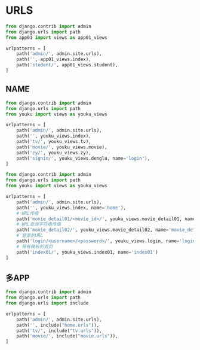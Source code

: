 <!-- urls.md --- 
;; 
;; Description: 
;; Author: Hongyi Wu(吴鸿毅)
;; Email: wuhongyi@qq.com 
;; Created: 一 5月 13 09:44:51 2019 (+0800)
;; Last-Updated: 二 5月 14 21:21:03 2019 (+0800)
;;           By: Hongyi Wu(吴鸿毅)
;;     Update #: 5
;; URL: http://wuhongyi.cn -->

# URLS

```python
from django.contrib import admin
from django.urls import path
from app01 import views as app01_views

urlpatterns = [
    path('admin/', admin.site.urls),
    path('', app01_views.index),
    path('student/', app01_views.student),
]
```


## NAME

```python
from django.contrib import admin
from django.urls import path
from youku import views as youku_views

urlpatterns = [
    path('admin/', admin.site.urls),
    path('', youku_views.index),
    path('tv/', youku_views.tv),
    path('movie/', youku_views.movie),
    path('zy/', youku_views.zy),
    path('signin/', youku_views.denglu, name='login'),
]
```

```python
from django.contrib import admin
from django.urls import path
from youku import views as youku_views

urlpatterns = [
    path('admin/', admin.site.urls),
    path('', youku_views.index, name='home'),
    # URL传值
    path('movie_detail01/<movie_id>/', youku_views.movie_detail01, name='movie_detail01'),
    # URL查询字符串传值
    path('movie_detail02/', youku_views.movie_detail02, name='movie_detail02'),
    # 登录的URL
    path('login/<username>/<password>/', youku_views.login, name='login'),
    # 带有模板的首页
    path('index01/', youku_views.index01, name='index01')
]
```




## 多APP

```python
from django.contrib import admin
from django.urls import path
from django.urls import include

urlpatterns = [
    path('admin/', admin.site.urls),
    path('', include("home.urls")),
    path('tv/', include("tv.urls")),
    path('movie/', include("movie.urls")),
]
```











<!-- urls.md ends here -->
